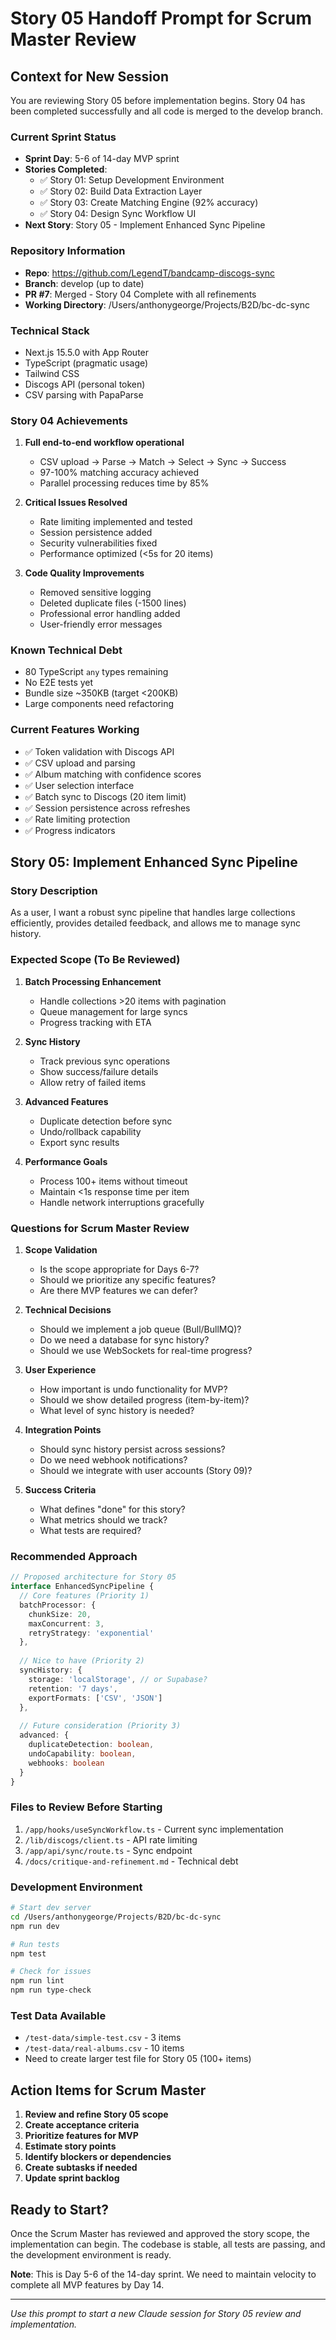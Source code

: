 # Story 05 Handoff Prompt for Scrum Master Review

## Context for New Session

You are reviewing Story 05 before implementation begins. Story 04 has been completed successfully and all code is merged to the develop branch.

### Current Sprint Status
- **Sprint Day**: 5-6 of 14-day MVP sprint
- **Stories Completed**: 
  - ✅ Story 01: Setup Development Environment
  - ✅ Story 02: Build Data Extraction Layer
  - ✅ Story 03: Create Matching Engine (92% accuracy)
  - ✅ Story 04: Design Sync Workflow UI
- **Next Story**: Story 05 - Implement Enhanced Sync Pipeline

### Repository Information
- **Repo**: https://github.com/LegendT/bandcamp-discogs-sync
- **Branch**: develop (up to date)
- **PR #7**: Merged - Story 04 Complete with all refinements
- **Working Directory**: /Users/anthonygeorge/Projects/B2D/bc-dc-sync

### Technical Stack
- Next.js 15.5.0 with App Router
- TypeScript (pragmatic usage)
- Tailwind CSS
- Discogs API (personal token)
- CSV parsing with PapaParse

### Story 04 Achievements
1. **Full end-to-end workflow operational**
   - CSV upload → Parse → Match → Select → Sync → Success
   - 97-100% matching accuracy achieved
   - Parallel processing reduces time by 85%

2. **Critical Issues Resolved**
   - Rate limiting implemented and tested
   - Session persistence added
   - Security vulnerabilities fixed
   - Performance optimized (<5s for 20 items)

3. **Code Quality Improvements**
   - Removed sensitive logging
   - Deleted duplicate files (-1500 lines)
   - Professional error handling added
   - User-friendly error messages

### Known Technical Debt
- 80 TypeScript `any` types remaining
- No E2E tests yet
- Bundle size ~350KB (target <200KB)
- Large components need refactoring

### Current Features Working
- ✅ Token validation with Discogs API
- ✅ CSV upload and parsing
- ✅ Album matching with confidence scores
- ✅ User selection interface
- ✅ Batch sync to Discogs (20 item limit)
- ✅ Session persistence across refreshes
- ✅ Rate limiting protection
- ✅ Progress indicators

## Story 05: Implement Enhanced Sync Pipeline

### Story Description
As a user, I want a robust sync pipeline that handles large collections efficiently, provides detailed feedback, and allows me to manage sync history.

### Expected Scope (To Be Reviewed)
1. **Batch Processing Enhancement**
   - Handle collections >20 items with pagination
   - Queue management for large syncs
   - Progress tracking with ETA

2. **Sync History**
   - Track previous sync operations
   - Show success/failure details
   - Allow retry of failed items

3. **Advanced Features**
   - Duplicate detection before sync
   - Undo/rollback capability
   - Export sync results

4. **Performance Goals**
   - Process 100+ items without timeout
   - Maintain <1s response time per item
   - Handle network interruptions gracefully

### Questions for Scrum Master Review

1. **Scope Validation**
   - Is the scope appropriate for Days 6-7?
   - Should we prioritize any specific features?
   - Are there MVP features we can defer?

2. **Technical Decisions**
   - Should we implement a job queue (Bull/BullMQ)?
   - Do we need a database for sync history?
   - Should we use WebSockets for real-time progress?

3. **User Experience**
   - How important is undo functionality for MVP?
   - Should we show detailed progress (item-by-item)?
   - What level of sync history is needed?

4. **Integration Points**
   - Should sync history persist across sessions?
   - Do we need webhook notifications?
   - Should we integrate with user accounts (Story 09)?

5. **Success Criteria**
   - What defines "done" for this story?
   - What metrics should we track?
   - What tests are required?

### Recommended Approach

```typescript
// Proposed architecture for Story 05
interface EnhancedSyncPipeline {
  // Core features (Priority 1)
  batchProcessor: {
    chunkSize: 20,
    maxConcurrent: 3,
    retryStrategy: 'exponential'
  },
  
  // Nice to have (Priority 2)
  syncHistory: {
    storage: 'localStorage', // or Supabase?
    retention: '7 days',
    exportFormats: ['CSV', 'JSON']
  },
  
  // Future consideration (Priority 3)
  advanced: {
    duplicateDetection: boolean,
    undoCapability: boolean,
    webhooks: boolean
  }
}
```

### Files to Review Before Starting
1. `/app/hooks/useSyncWorkflow.ts` - Current sync implementation
2. `/lib/discogs/client.ts` - API rate limiting
3. `/app/api/sync/route.ts` - Sync endpoint
4. `/docs/critique-and-refinement.md` - Technical debt

### Development Environment
```bash
# Start dev server
cd /Users/anthonygeorge/Projects/B2D/bc-dc-sync
npm run dev

# Run tests
npm test

# Check for issues
npm run lint
npm run type-check
```

### Test Data Available
- `/test-data/simple-test.csv` - 3 items
- `/test-data/real-albums.csv` - 10 items
- Need to create larger test file for Story 05 (100+ items)

## Action Items for Scrum Master

1. **Review and refine Story 05 scope**
2. **Create acceptance criteria**
3. **Prioritize features for MVP**
4. **Estimate story points**
5. **Identify blockers or dependencies**
6. **Create subtasks if needed**
7. **Update sprint backlog**

## Ready to Start?

Once the Scrum Master has reviewed and approved the story scope, the implementation can begin. The codebase is stable, all tests are passing, and the development environment is ready.

**Note**: This is Day 5-6 of the 14-day sprint. We need to maintain velocity to complete all MVP features by Day 14.

---

*Use this prompt to start a new Claude session for Story 05 review and implementation.*